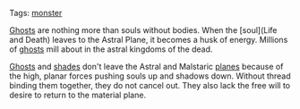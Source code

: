 Tags: [monster](Monsters)

[Ghosts](Ghosts) are nothing more than souls without bodies. When the [soul](Life and Death) leaves to the Astral Plane, it becomes a husk of energy. Millions of [ghosts](Ghosts) mill about in the astral kingdoms of the dead.

[Ghosts](Ghosts) and [shades](Shades) don't leave the Astral and Malstaric [planes](Planes) because of the high, planar forces pushing souls up and shadows down. Without thread binding them together, they do not cancel out. They also lack the free will to desire to return to the material plane.
